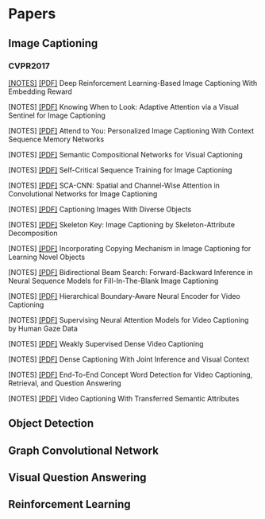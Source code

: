 # Papers

## Image Captioning
### CVPR2017
[\[NOTES\]](Image_Captioning/Show_Attend_and_Tell) [\[PDF\]](http://openaccess.thecvf.com/content_cvpr_2017/papers/Ren_Deep_Reinforcement_Learning-Based_CVPR_2017_paper.pdf) Deep Reinforcement Learning-Based Image Captioning With Embedding Reward

\[NOTES\] [\[PDF\]](http://openaccess.thecvf.com/content_cvpr_2017/papers/Lu_Knowing_When_to_CVPR_2017_paper.pdf) Knowing When to Look: Adaptive Attention via a Visual Sentinel for Image Captioning

\[NOTES\] [\[PDF\]](http://openaccess.thecvf.com/content_cvpr_2017/papers/Park_Attend_to_You_CVPR_2017_paper.pdf) Attend to You: Personalized Image Captioning With Context Sequence Memory Networks

\[NOTES\] [\[PDF\]](http://openaccess.thecvf.com/content_cvpr_2017/papers/Gan_Semantic_Compositional_Networks_CVPR_2017_paper.pdf) Semantic Compositional Networks for Visual Captioning

\[NOTES\] [\[PDF\]](http://openaccess.thecvf.com/content_cvpr_2017/papers/Rennie_Self-Critical_Sequence_Training_CVPR_2017_paper.pdf) Self-Critical Sequence Training for Image Captioning

\[NOTES\] [\[PDF\]](http://openaccess.thecvf.com/content_cvpr_2017/papers/Chen_SCA-CNN_Spatial_and_CVPR_2017_paper.pdf) SCA-CNN: Spatial and Channel-Wise Attention in Convolutional Networks for Image Captioning

\[NOTES\] [\[PDF\]](http://openaccess.thecvf.com/content_cvpr_2017/papers/Venugopalan_Captioning_Images_With_CVPR_2017_paper.pdf) Captioning Images With Diverse Objects

\[NOTES\] [\[PDF\]](http://openaccess.thecvf.com/content_cvpr_2017/papers/Wang_Skeleton_Key_Image_CVPR_2017_paper.pdf) Skeleton Key: Image Captioning by Skeleton-Attribute Decomposition

\[NOTES\] [\[PDF\]](http://openaccess.thecvf.com/content_cvpr_2017/papers/Yao_Incorporating_Copying_Mechanism_CVPR_2017_paper.pdf) Incorporating Copying Mechanism in Image Captioning for Learning Novel Objects

\[NOTES\] [\[PDF\]](http://openaccess.thecvf.com/content_cvpr_2017/papers/Sun_Bidirectional_Beam_Search_CVPR_2017_paper.pdf) Bidirectional Beam Search: Forward-Backward Inference in Neural Sequence Models for Fill-In-The-Blank Image Captioning

\[NOTES\] [\[PDF\]](http://openaccess.thecvf.com/content_cvpr_2017/papers/Baraldi_Hierarchical_Boundary-Aware_Neural_CVPR_2017_paper.pdf) Hierarchical Boundary-Aware Neural Encoder for Video Captioning

\[NOTES\] [\[PDF\]](http://openaccess.thecvf.com/content_cvpr_2017/papers/Yu_Supervising_Neural_Attention_CVPR_2017_paper.pdf) Supervising Neural Attention Models for Video Captioning by Human Gaze Data

\[NOTES\] [\[PDF\]](http://openaccess.thecvf.com/content_cvpr_2017/papers/Shen_Weakly_Supervised_Dense_CVPR_2017_paper.pdf) Weakly Supervised Dense Video Captioning

\[NOTES\] [\[PDF\]](http://openaccess.thecvf.com/content_cvpr_2017/papers/Yang_Dense_Captioning_With_CVPR_2017_paper.pdf) Dense Captioning With Joint Inference and Visual Context

\[NOTES\] [\[PDF\]](http://openaccess.thecvf.com/content_cvpr_2017/papers/Yu_End-To-End_Concept_Word_CVPR_2017_paper.pdf) End-To-End Concept Word Detection for Video Captioning, Retrieval, and Question Answering

\[NOTES\] [\[PDF\]](http://openaccess.thecvf.com/content_cvpr_2017/papers/Pan_Video_Captioning_With_CVPR_2017_paper.pdf) Video Captioning With Transferred Semantic Attributes


## Object Detection

## Graph Convolutional Network

## Visual Question Answering

## Reinforcement Learning
